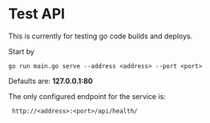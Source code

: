 # Test API
This is currently for testing go code builds and deploys.  

Start by

    go run main.go serve --address <address> --port <port>

Defaults are: **127.0.0.1:80**

The only configured endpoint for the service is:

     http://<address>:<port>/api/health/
